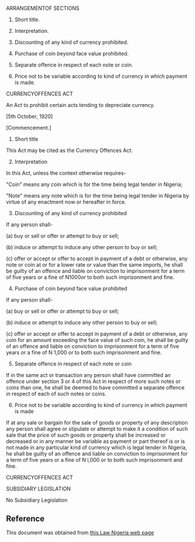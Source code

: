 # 

ARRANGEMENTOF SECTIONS

1. Short title.

2. Interpretation.

3. Discounting of any kind of currency prohibited.

4. Purchase of coin beyond face value prohibited.

5. Separate offence in respect of each note or coin.

6. Price not to be variable according to kind of currency in which payment is made.

CURRENCYOFFENCES ACT

An Act to prohibit certain acts tending to depreciate currency.

[5th October, 1920]

[Commencement.]

1. Short title

This Act may be cited as the Currency Offences Act.

2. Interpretation

In this Act, unless the context otherwise requires-

"Coin" means any coin which is for the time being legal tender in Nigeria;

"Note" means any note which is for the time being legal tender in Nigeria by virtue of any enactment now or hereafter in force.

3. Discounting of any kind of currency prohibited

If any person shall-

(a) buy or sell or offer or attempt to buy or sell;

(b) induce or attempt to induce any other person to buy or sell;

(c) offer or accept or offer to accept in payment of a debt or otherwise, any note or coin at or for a lower rate or value than the same imports, he shall be guilty of an offence and liable on conviction to imprisonment for a term of five years or a fine of N1000or to both such imprisonment and fine.

4. Purchase of coin beyond face value prohibited

If any person shall-

(a) buy or sell or offer or attempt to buy or sell;

(b) induce or attempt to induce any other person to buy or sell;

(c) offer or accept or offer to accept in payment of a debt or otherwise, any coin for an amount exceeding the face value of such coin, he shall be guilty of an offence and liable on conviction to imprisonment for a term of five years or a fine of N 1,000 or to both such imprisonment and fine.

5. Separate offence in respect of each note or coin

If in the same act or transaction any person shall have committed an offence under section 3 or 4 of this Act in respect of more such notes or coins than one, he shall be deemed to have committed a separate offence in respect of each of such notes or coins.

6. Price not to be variable according to kind of currency in which payment is made

If at any sale or bargain for the sale of goods or property of any description any person shall agree or stipulate or attempt to make it a condition of such sale that the price of such goods or property shall be increased or decreased or in any manner be variable as payment or part thereof is or is not made in any particular kind of currency which is legal tender in Nigeria, he shall be guilty of an offence and liable on conviction to imprisonment for a term of five years or a fine of N l,000 or to both such imprisonment and fine.

CURRENCYOFFENCES ACT

SUBSIDIARY LEGISLATION

No Subsidiary Legislation

## Reference

This document was obtained from [this Law Nigeria web page](http://www.lawnigeria.com/LFN/C/Currency-Offences-Act.php)

